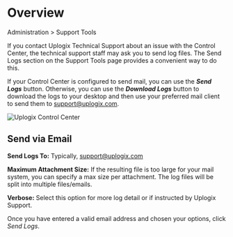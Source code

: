 # Overview

<div class='ucc' />Administration > Support Tools</div>

If you contact Uplogix Technical Support about an issue with the Control Center, the technical support staff may ask you to send log files. The Send Logs section on the Support Tools page provides a convenient way to do this.

If your Control Center is configured to send mail, you can use the ***Send Logs*** button. Otherwise, you can use the ***Download Logs*** button to download the logs to your desktop and then use your preferred mail client to send them to support@uplogix.com.
 
![Uplogix Control Center](https://uplogix.com/support/docs/img/6.2/ucc_send_logs.png)

## Send via Email

**Send Logs To:** Typically, support@uplogix.com

**Maximum Attachment Size:** If the resulting file is too large for your mail system, you can specify a max size per attachment. The log files will be split into multiple files/emails.

**Verbose:** Select this option for more log detail or if instructed by Uplogix Support.

Once you have entered a valid email address and chosen your options, click *Send Logs*.